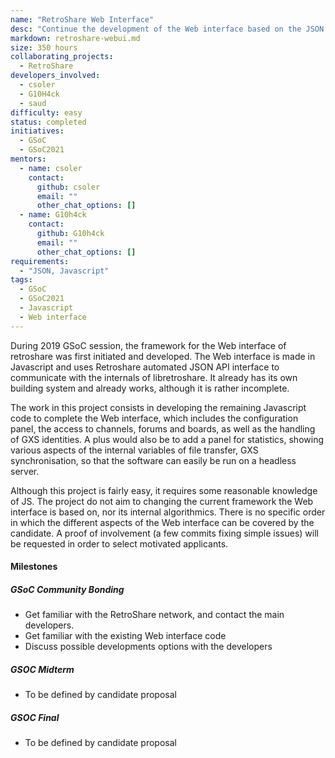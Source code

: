 ```yaml
---
name: "RetroShare Web Interface"
desc: "Continue the development of the Web interface based on the JSON API of Retroshare"
markdown: retroshare-webui.md
size: 350 hours
collaborating_projects:
  - RetroShare
developers_involved:
  - csoler
  - G10H4ck
  - saud
difficulty: easy
status: completed
initiatives:
  - GSoC
  - GSoC2021
mentors:
  - name: csoler
    contact:
      github: csoler
      email: ""
      other_chat_options: []
  - name: G10h4ck
    contact:
      github: G10h4ck
      email: ""
      other_chat_options: []
requirements:
  - "JSON, Javascript"
tags:
  - GSoC
  - GSoC2021
  - Javascript
  - Web interface
---
```


During 2019 GSoC session, the framework for the Web interface of retroshare was first initiated and developed.
The  Web interface is made in Javascript and uses Retroshare automated JSON API interface to communicate with the
internals of libretroshare. It already has its own building system and already works, although it is rather incomplete.

The work in this project consists in developing the remaining Javascript code to complete the Web interface, which
includes the configuration panel, the access to channels, forums and boards, as well as the handling of GXS identities.
A plus would also be to add a panel for statistics, showing various aspects of the internal variables of file transfer,
GXS synchronisation, so that the software can easily be run on a headless server.

Although this project is fairly easy, it requires some reasonable knowledge of JS. The project do not aim to changing
the current framework the Web interface is based on, nor its internal algorithmics. There is no specific order in which the
different aspects of the Web interface can be covered by the candidate. A proof of involvement (a few commits fixing
simple issues) will be requested in order to select motivated applicants.

#### Milestones

##### GSoC Community Bonding

* Get familiar with the RetroShare network, and contact the main developers.
* Get familiar with the existing Web interface code
* Discuss possible developments options with the developers

##### GSOC Midterm

* To be defined by candidate proposal

##### GSOC Final

* To be defined by candidate proposal
